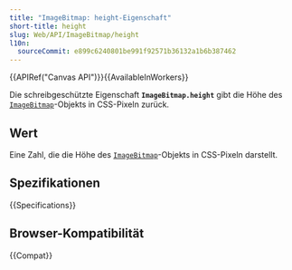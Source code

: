 ```yaml
---
title: "ImageBitmap: height-Eigenschaft"
short-title: height
slug: Web/API/ImageBitmap/height
l10n:
  sourceCommit: e899c6240801be991f92571b36132a1b6b387462
---
```


{{APIRef("Canvas API")}}{{AvailableInWorkers}}

Die schreibgeschützte Eigenschaft **`ImageBitmap.height`** gibt die Höhe des [`ImageBitmap`](/de/docs/Web/API/ImageBitmap)-Objekts in CSS-Pixeln zurück.

## Wert

Eine Zahl, die die Höhe des [`ImageBitmap`](/de/docs/Web/API/ImageBitmap)-Objekts in CSS-Pixeln darstellt.

## Spezifikationen

{{Specifications}}

## Browser-Kompatibilität

{{Compat}}
